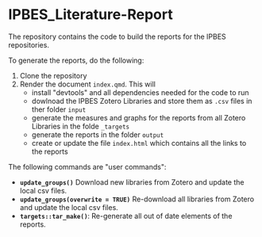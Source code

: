 # IPBES_Literature-Report

The repository contains the code to build the reports for the IPBES repositories.

To generate the reports, do the following:

1. Clone the repository
2. Render the document `index.qmd`. This will
    - install "devtools" and all dependencies needed for the code to run
    - dowlnoad the IPBES Zotero Libraries and store them as `.csv` files in ther folder `input`
    - generate the measures and graphs for the reports from all Zotero Libraries in the folde `_targets`
    - generate the reports in the folder `output`
    - create or update the file `index.html` which contains all the links to the reports

The following commands are "user commands":

- **`update_groups()`** Download new libraries from Zotero and update the local csv files.
- **`update_groups(overwrite = TRUE)`** Re-download all libraries from Zotero and update the local csv files.
- **`targets::tar_make()`**: Re-generate all out of date elements of the reports.

